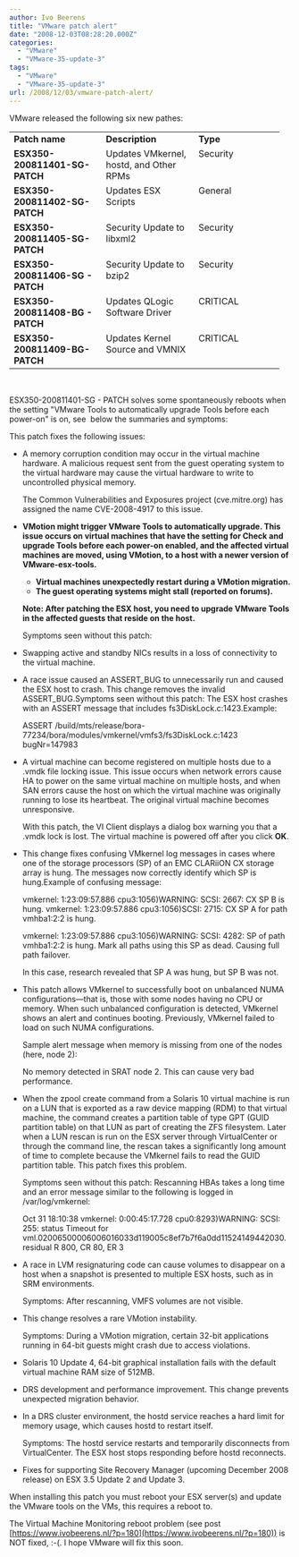 ```yaml
---
author: Ivo Beerens
title: "VMware patch alert"
date: "2008-12-03T08:28:20.000Z"
categories: 
  - "VMware"
  - "VMware-35-update-3"
tags: 
  - "VMware"
  - "VMware-35-update-3"
url: /2008/12/03/vmware-patch-alert/
---
```


VMware released the following six new pathes:

<table border="0" cellspacing="0" cellpadding="2" width="400"><tbody><tr><td width="149" valign="top"><strong>Patch name</strong></td><td width="142" valign="top"><strong>Description</strong></td><td width="107" valign="top"><strong>Type</strong></td></tr><tr><td width="149" valign="top"><strong><span>ESX350-200811401-SG</span<span>- PATCH</span></strong></td><td width="142" valign="top"><span>Updates VMkernel, hostd, and Other RPMs</span></td><td width="107" valign="top">Security</td></tr><tr><td width="149" valign="top"><strong><span>ESX350-200811402-SG</span<span>- PATCH</span></strong></td><td width="142" valign="top"><span>Updates ESX Scripts</span></td><td width="107" valign="top">General</td></tr><tr><td width="149" valign="top"><strong><span>ESX350-200811405-SG</span<span>- PATCH</span></strong></td><td width="142" valign="top">Security Update to libxml2</td><td width="107" valign="top">Security</td></tr><tr><td width="149" valign="top"><strong>ESX350-200811406-SG - PATCH</strong></td><td width="142" valign="top">Security Update to bzip2</td><td width="107" valign="top">Security</td></tr><tr><td width="149" valign="top"><strong>ESX350-200811408-BG - PATCH</strong></td><td width="150" valign="top">Updates QLogic Software Driver</td><td width="137" valign="top">CRITICAL</td></tr><tr><td width="149" valign="top"><strong><span>ESX350-200811409-BG</span<span>- PATCH</span></strong></td><td width="150" valign="top">Updates Kernel Source and VMNIX</td><td width="137" valign="top">CRITICAL</td></tr></tbody></table>

 

ESX350-200811401-SG \- PATCH solves some spontaneously reboots when the setting "VMware Tools to automatically upgrade Tools before each power-on" is on, see  below the summaries and symptoms:

This patch fixes the following issues:
- A memory corruption condition may occur in the virtual machine hardware. A malicious request sent from the guest operating system to the virtual hardware may cause the virtual hardware to write to uncontrolled physical memory.
    
    The Common Vulnerabilities and Exposures project (cve.mitre.org) has assigned the name CVE-2008-4917 to this issue.
- **VMotion might trigger VMware Tools to automatically upgrade. This issue occurs on virtual machines that have the setting for Check and upgrade Tools before each power-on enabled, and the affected virtual machines are moved, using VMotion, to a host with a newer version of VMware-esx-tools.**
    
    - **Virtual machines unexpectedly restart during a VMotion migration.**
    - **The guest operating systems might stall (reported on forums).**
    
    **Note: After patching the ESX host, you need to upgrade VMware Tools in the affected guests that reside on the host.**
    
    Symptoms seen without this patch:
- Swapping active and standby NICs results in a loss of connectivity to the virtual machine. 
- A race issue caused an ASSERT\_BUG to unnecessarily run and caused the ESX host to crash. This change removes the invalid ASSERT\_BUG.Symptoms seen without this patch: The ESX host crashes with an ASSERT message that includes fs3DiskLock.c:1423.Example:
    
    ASSERT /build/mts/release/bora-77234/bora/modules/vmkernel/vmfs3/fs3DiskLock.c:1423 bugNr=147983
    
     
- A virtual machine can become registered on multiple hosts due to a .vmdk file locking issue. This issue occurs when network errors cause HA to power on the same virtual machine on multiple hosts, and when SAN errors cause the host on which the virtual machine was originally running to lose its heartbeat. The original virtual machine becomes unresponsive.
    
    With this patch, the VI Client displays a dialog box warning you that a .vmdk lock is lost. The virtual machine is powered off after you click **OK**.
- This change fixes confusing VMkernel log messages in cases where one of the storage processors (SP) of an EMC CLARiiON CX storage array is hung. The messages now correctly identify which SP is hung.Example of confusing message:
    
    vmkernel: 1:23:09:57.886 cpu3:1056)WARNING: SCSI: 2667: CX SP B is hung. vmkernel: 1:23:09:57.886 cpu3:1056)SCSI: 2715: CX SP A for path vmhba1:2:2 is hung.
    
    vmkernel: 1:23:09:57.886 cpu3:1056)WARNING: SCSI: 4282: SP of path vmhba1:2:2 is hung. Mark all paths using this SP as dead. Causing full path failover.
    
    In this case, research revealed that SP A was hung, but SP B was not.
- This patch allows VMkernel to successfully boot on unbalanced NUMA configurations—that is, those with some nodes having no CPU or memory. When such unbalanced configuration is detected, VMkernel shows an alert and continues booting. Previously, VMkernel failed to load on such NUMA configurations.
    
    Sample alert message when memory is missing from one of the nodes (here, node 2):
    
    No memory detected in SRAT node 2. This can cause very bad performance.
- When the zpool create command from a Solaris 10 virtual machine is run on a LUN that is exported as a raw device mapping (RDM) to that virtual machine, the command creates a partition table of type GPT (GUID partition table) on that LUN as part of creating the ZFS filesystem. Later when a LUN rescan is run on the ESX server through VirtualCenter or through the command line, the rescan takes a significantly long amount of time to complete because the VMkernel fails to read the GUID partition table. This patch fixes this problem.
    
    Symptoms seen without this patch: Rescanning HBAs takes a long time and an error message similar to the following is logged in /var/log/vmkernel:
    
    Oct 31 18:10:38 vmkernel: 0:00:45:17.728 cpu0:8293)WARNING: SCSI: 255: status Timeout for vml.02006500006006016033d119005c8ef7b7f6a0dd11524149442030. residual R 800, CR 80, ER 3
- A race in LVM resignaturing code can cause volumes to disappear on a host when a snapshot is presented to multiple ESX hosts, such as in SRM environments.
    
    Symptoms: After rescanning, VMFS volumes are not visible.
    
- This change resolves a rare VMotion instability.
    
    Symptoms: During a VMotion migration, certain 32-bit applications running in 64-bit guests might crash due to access violations.
- Solaris 10 Update 4, 64-bit graphical installation fails with the default virtual machine RAM size of 512MB.
- DRS development and performance improvement. This change prevents unexpected migration behavior.
- In a DRS cluster environment, the hostd service reaches a hard limit for memory usage, which causes hostd to restart itself.
    
    Symptoms: The hostd service restarts and temporarily disconnects from VirtualCenter. The ESX host stops responding before hostd reconnects.
- Fixes for supporting Site Recovery Manager (upcoming December 2008 release) on ESX 3.5 Update 2 and Update 3.
    

When installing this patch you must reboot your ESX server(s) and update the VMware tools on the VMs, this requires a reboot to. 

The Virtual Machine Monitoring reboot problem (see post [https://www.ivobeerens.nl/?p=180](https://www.ivobeerens.nl/?p=180)) is NOT fixed, :-(. I hope VMware will fix this soon.